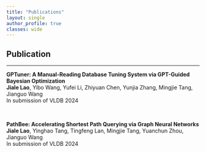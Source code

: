 ```yaml
---
title: "Publications"
layout: single
author_profile: true
classes: wide
---
```


## **Publication**
---

**GPTuner: A Manual-Reading Database Tuning System via GPT-Guided Bayesian Optimization**  
**Jiale Lao**, Yibo Wang, Yufei Li, Zhiyuan Chen, Yunjia Zhang, Mingjie Tang, Jianguo Wang  
In submission of VLDB 2024  

<br>

**PathBee: Accelerating Shortest Path Querying via Graph Neural Networks**  
**Jiale Lao**, Yinghao Tang, Tingfeng Lan, Mingjie Tang, Yuanchun Zhou, Jianguo Wang  
In submission of VLDB 2024  
